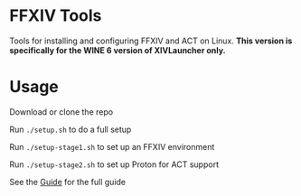 # FFXIV Tools
Tools for installing and configuring FFXIV and ACT on Linux. 
**This version is specifically for the WINE 6 version of XIVLauncher only.**

# Usage

Download or clone the repo

Run `./setup.sh` to do a full setup

Run `./setup-stage1.sh` to set up an FFXIV environment

Run `./setup-stage2.sh` to set up Proton for ACT support

See the [Guide](Guide.md) for the full guide
